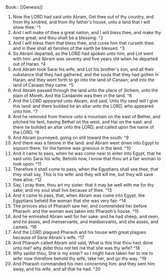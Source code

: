  Book:: [[Genesis]]
 1. Now the LORD had said unto Abram, Get thee out of thy country, and from thy kindred, and from thy father's house, unto a land that I will show thee: ^1
 2. And I will make of thee a great nation, and I will bless thee, and make thy name great; and thou shalt be a blessing: ^2
 3. And I will bless them that bless thee, and curse him that curseth thee: and in thee shall all families of the earth be blessed. ^3
 4. So Abram departed, as the LORD had spoken unto him; and Lot went with him: and Abram was seventy and five years old when he departed out of Haran. ^4
 5. And Abram took Sarai his wife, and Lot his brother's son, and all their substance that they had gathered, and the souls that they had gotten in Haran; and they went forth to go into the land of Canaan; and into the land of Canaan they came. ^5
 6. And Abram passed through the land unto the place of Sichem, unto the plain of Moreh. And the Canaanite was then in the land. ^6
 7. And the LORD appeared unto Abram, and said, Unto thy seed will I give this land: and there builded he an altar unto the LORD, who appeared unto him. ^7
 8. And he removed from thence unto a mountain on the east of Bethel, and pitched his tent, having Bethel on the west, and Hai on the east: and there he builded an altar unto the LORD, and called upon the name of the LORD. ^8
 9. And Abram journeyed, going on still toward the south. ^9
 10. And there was a famine in the land: and Abram went down into Egypt to sojourn there; for the famine was grievous in the land. ^10
 11. And it came to pass, when he was come near to enter into Egypt, that he said unto Sarai his wife, Behold now, I know that thou art a fair woman to look upon: ^11
 12. Therefore it shall come to pass, when the Egyptians shall see thee, that they shall say, This is his wife: and they will kill me, but they will save thee alive. ^12
 13. Say, I pray thee, thou art my sister: that it may be well with me for thy sake; and my soul shall live because of thee. ^13
 14. And it came to pass, that, when Abram was come into Egypt, the Egyptians beheld the woman that she was very fair. ^14
 15. The princes also of Pharaoh saw her, and commended her before Pharaoh: and the woman was taken into Pharaoh's house. ^15
 16. And he entreated Abram well for her sake: and he had sheep, and oxen, and he asses, and menservants, and maidservants, and she asses, and camels. ^16
 17. And the LORD plagued Pharaoh and his house with great plagues because of Sarai Abram's wife. ^17
 18. And Pharaoh called Abram and said, What is this that thou hast done unto me? why didst thou not tell me that she was thy wife? ^18
 19. Why saidst thou, She is my sister? so I might have taken her to me to wife: now therefore behold thy wife, take her, and go thy way. ^19
 20. And Pharaoh commanded his men concerning him: and they sent him away, and his wife, and all that he had. ^20
